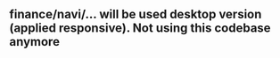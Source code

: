 ## finance/navi/... will be used desktop version (applied responsive). Not using this codebase anymore